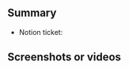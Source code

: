 ## Summary

- Notion ticket:

<!--- Describe your changes -->

## Screenshots or videos

<!--- (if appropriate) -->
